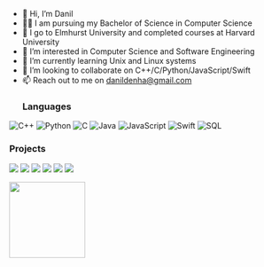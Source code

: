 - 👋 Hi, I’m Danil
- 👨‍🏫 I am pursuing my Bachelor of Science in Computer Science
- 🏫 I go to Elmhurst University and completed courses at Harvard University
- 👀 I’m interested in Computer Science and Software Engineering
- 🌱 I’m currently learning Unix and Linux systems
- 💞️ I’m looking to collaborate on C++/C/Python/JavaScript/Swift
- 📫 Reach out to me on danildenha@gmail.com
  ### Languages

![C++](https://img.shields.io/badge/C%2B%2B-00599C?style=for-the-badge&logo=c%2B%2B&logoColor=white)
![Python](https://img.shields.io/badge/Python-14354C?style=for-the-badge&logo=python&logoColor=white)
![C](https://img.shields.io/badge/C-00599C?style=for-the-badge&logo=c&logoColor=white)
![Java](https://img.shields.io/badge/Java-ED8B00?style=for-the-badge&logo=openjdk&logoColor=white)
![JavaScript](https://img.shields.io/badge/JavaScript-F7DF1E?style=for-the-badge&logo=javascript&logoColor=black)
![Swift](https://img.shields.io/badge/Swift-FA7343?style=for-the-badge&logo=swift&logoColor=white)
![SQL](https://img.shields.io/badge/MySQL-00000F?style=for-the-badge&logo=mysql&logoColor=white)


### Projects

[![](https://img.shields.io/badge/-🗺️%20Interval%20Map-000)](https://github.com/danildenha/Interval-Map)
[![](https://img.shields.io/badge/-💾%20Circular%20Buffer-000)](https://github.com/danildenha/Circular-Buffer)
[![](https://img.shields.io/badge/-📊%20A*%20Search-000)](https://github.com/danildenha/Astar.search)
[![](https://img.shields.io/badge/-🤖%20Neural%20Networks-000)](https://github.com/danildenha/Neural-Networks)
[![](https://img.shields.io/badge/-🧮%20Polynomial-000)](https://github.com/danildenha/Polynomial)
[![](https://img.shields.io/badge/-📸%20Image%20Filter-000)](https://github.com/danildenha/ImageFilterInC)

<img height="137px" src="https://github-readme-stats.vercel.app/api/top-langs/?username=danildenha&hide=html&hide_title=true&hide_border=true&layout=compact&langs_count=6&exclude_repo=comp426,Redventures-Movie-Quotes&text_color=000&icon_color=fff&bg_color=0,52fa5a,4dfcff,c64dff&theme=graywhite" /></a>

<!---
danildenha/danildenha is a ✨ special ✨ repository because its `README.md` (this file) appears on your GitHub profile.
You can click the Preview link to take a look at your changes.
--->
